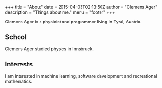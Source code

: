 +++
title = "About"
date = 2015-04-03T02:13:50Z
author = "Clemens Ager"
description = "Things about me."
menu = "footer"
+++


Clemens Ager is a physicist and programmer living in Tyrol, Austria.

## School

Clemens Ager studied physics in Innsbruck. 

## Interests

I am interested in machine learning, software development and recreational mathematics.
